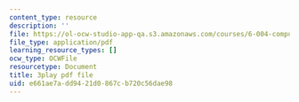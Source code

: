 ```yaml
---
content_type: resource
description: ''
file: https://ol-ocw-studio-app-qa.s3.amazonaws.com/courses/6-004-computation-structures-spring-2017/e661ae7add9421d0867cb720c56dae98_b-jgbeTojrk.pdf
file_type: application/pdf
learning_resource_types: []
ocw_type: OCWFile
resourcetype: Document
title: 3play pdf file
uid: e661ae7a-dd94-21d0-867c-b720c56dae98
---
```

